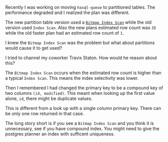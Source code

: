 Recently I was working on moving `hasql-queue` to partitioned tables. The performance degraded and I realized the plan was different.

The new partition table version used a [`Bitmap Index Scan`]() while the old version used `Index Scan`. Also the new plans estimated row count was `35` while the old faster plan had an estimated row count of `1`.

I knew the `Bitmap Index Scan` was the problem but what about partitions would cause it to get used?

I tried to channel my coworker Travis Staton. How would he reason about this?

The `Bitmap Index Scan` occurs when the estimated row count is higher than a typical `Index Scan`. This means the index selectivity was lower.

Then I remembered I had changed the primary key to be a compound key of two columns `(id, modified)`. This meant when looking up the first value alone, `id`, there might be duplicate values.

This is different from a look up with a single column primary key. There can be only one row returned in that case.

The long story short is if you see a `Bitmap Index Scan` and you think it is unnecessary, see if you have compound index. You might need to give the postgres planner an index with sufficent uniqueness.
